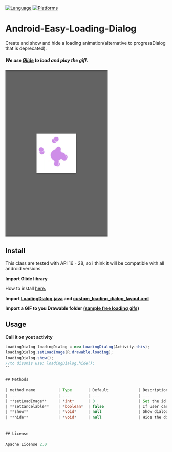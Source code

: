 [![Language](https://img.shields.io/badge/Language-Java-orange.svg)](https://github.com/topics/java)
[![Platforms](https://img.shields.io/badge/Plataform-Android-brightgreen.svg)](https://developer.android.com/)

# Android-Easy-Loading-Dialog
Create and show and hide a loading animation(alternative to progressDialog that is deprecated). 


##### We use [Glide](https://github.com/bumptech/glide) to load and play the gif!.

<img src="https://github.com/tuliocll/Android-Easy-Loading-Dialog/blob/master/preview.gif" alt="Loading Dialog preview" width="320px"></img>

## Install

This class are tested with API 16 - 28, so i think it will be compatible with all android versions.

**Import Glide library**

How to install [here.](https://github.com/bumptech/glide)

**Import [LoadingDialog.java](https://github.com/tuliocll/Android-Easy-Loading-Dialog/LoadingDialog.java) and [custom_loading_dialog_layout.xml](https://github.com/tuliocll/Android-Easy-Loading-Dialog/custom_loading_dialog_layout.xml)**

**Import a GIF to you Drawable folder [(sample free loading gifs)](https://www.behance.net/gallery/31234507/Open-source-Loading-GIF-Icons-Vol-1)**

## Usage
**Call it on yout activity**

```java
LoadingDialog loadingDialog = new LoadingDialog(Activity.this);
loadingDialog.setLoadImage(R.drawable.loading);
loadingDialog.show();
//to dissmis use: loadingDialog.hide();
``

## Methods

| method name          | Type       | Default             | Description                          |
| ---                  | ---        | ---                 | ---                                  |
| **setLoadImage**     | *int*      | 0                   | Set the id of drawable(gif) to glide |
| **setCancelable**    | *boolean*  | false               | If user can cancel the dialog        |
| **show**             | *void*     | null                | Show dialog                          |
| **hide**             | *void*     | null                | Hide the dialog                      |


## License

Apache License 2.0